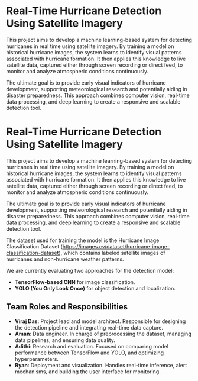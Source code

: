 # Real-Time Hurricane Detection Using Satellite Imagery

This project aims to develop a machine learning-based system for detecting hurricanes in real time using satellite imagery. By training a model on historical hurricane images, the system learns to identify visual patterns associated with hurricane formation. It then applies this knowledge to live satellite data, captured either through screen recording or direct feed, to monitor and analyze atmospheric conditions continuously.

The ultimate goal is to provide early visual indicators of hurricane development, supporting meteorological research and potentially aiding in disaster preparedness. This approach combines computer vision, real-time data processing, and deep learning to create a responsive and scalable detection tool.

# Real-Time Hurricane Detection Using Satellite Imagery

This project aims to develop a machine learning-based system for detecting hurricanes in real time using satellite imagery. By training a model on historical hurricane images, the system learns to identify visual patterns associated with hurricane formation. It then applies this knowledge to live satellite data, captured either through screen recording or direct feed, to monitor and analyze atmospheric conditions continuously.

The ultimate goal is to provide early visual indicators of hurricane development, supporting meteorological research and potentially aiding in disaster preparedness. This approach combines computer vision, real-time data processing, and deep learning to create a responsive and scalable detection tool.

The dataset used for training the model is the Hurricane Image Classification Dataset (https://images.cv/dataset/hurricane-image-classification-dataset), which contains labeled satellite images of hurricanes and non-hurricane weather patterns.

We are currently evaluating two approaches for the detection model:
- **TensorFlow-based CNN** for image classification.
- **YOLO (You Only Look Once)** for object detection and localization.

## Team Roles and Responsibilities

- **Viraj Das**: Project lead and model architect. Responsible for designing the detection pipeline and integrating real-time data capture.
- **Aman**: Data engineer. In charge of preprocessing the dataset, managing data pipelines, and ensuring data quality.
- **Adithi**: Research and evaluation. Focused on comparing model performance between TensorFlow and YOLO, and optimizing hyperparameters.
- **Ryan**: Deployment and visualization. Handles real-time inference, alert mechanisms, and building the user interface for monitoring.